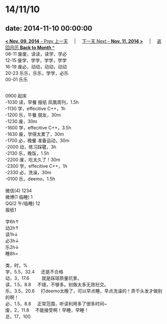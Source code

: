# 14/11/10

date: 2014-11-10 00:00:00
---
[**< Nov. 09, 2014** - Prev 上一天](/lifelogs/2014/11/d09.html) &nbsp; &nbsp; | &nbsp; &nbsp; [下一天 Next - **Nov. 11, 2014 >**](/lifelogs/2014/11/d11.html) &nbsp; &nbsp; |  &nbsp; &nbsp; [返回月历 **Back to Month ^**](/lifelogs/2014/11/index.html)
<br/>08-11 废废，读读，读学，学必<br/>12-15 废学，学学，学学，学学<br/>16-19 废必，动动，动动，动动<br/>20-23 乐乐，乐乐，学学，必乐<br/>00-01 乐乐<div><br/></div>0900 起床<br/>-1030 读，早餐 报纸 凤凰周刊，1.5h<br/>-1130 学，effecitive C++，1h<br/>-1200 乐，午餐 朋友，30m<br/>-1230 废，30m<br/>-1600 学，effecitive C++，3.5h<br/>-1630 废，学得太累了，30m<br/>-1700 必，晚餐 准备运动，30m<br/>-2000 动，练习踩毽，3h<br/>-2130 乐，晚饭，1.5h<br/>-2200 废，吃太久了！30m<br/>-2300 学，effecitive C++，1h<br/>-2330 必，洗澡，30m<br/>-0100 乐，deemo，1.5h<div><br/></div>微信(4) 1234<br/>微博(1 临睡) 1<br/>QQ(2 午/临睡) 12<br/>报纸1<div><br/></div>学6h↑<br/>动2h↑<br/>读1h↓<br/>必3h↓<br/>乐2h↓<br/>睡8h=<div><br/></div>类，时，%<br/>学，5.5，32.4     还是不合格<br/>动，3，17.6          就是踩球质量坑爹。<br/>读，1.5，8.8     不错，不够多。别做太多无效社交。<br/>乐，3.5，20.6     打deemo太晚了，可以早点睡，早点洗澡的！弄干头发才做别的啊！<br/>必，1.5，8.8     正常范围，听读利用多了很多时间~<br/>废，2，11.8     不能接受啊！早睡，早睡！<br/>总，17，100</div>
